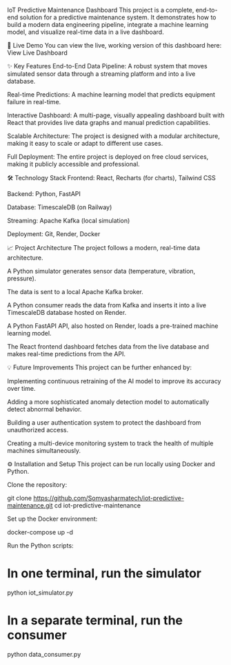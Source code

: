 IoT Predictive Maintenance Dashboard
This project is a complete, end-to-end solution for a predictive maintenance system. It demonstrates how to build a modern data engineering pipeline, integrate a machine learning model, and visualize real-time data in a live dashboard.

🚀 Live Demo
You can view the live, working version of this dashboard here:
View Live Dashboard

✨ Key Features
End-to-End Data Pipeline: A robust system that moves simulated sensor data through a streaming platform and into a live database.

Real-time Predictions: A machine learning model that predicts equipment failure in real-time.

Interactive Dashboard: A multi-page, visually appealing dashboard built with React that provides live data graphs and manual prediction capabilities.

Scalable Architecture: The project is designed with a modular architecture, making it easy to scale or adapt to different use cases.

Full Deployment: The entire project is deployed on free cloud services, making it publicly accessible and professional.

🛠️ Technology Stack
Frontend: React, Recharts (for charts), Tailwind CSS

Backend: Python, FastAPI

Database: TimescaleDB (on Railway)

Streaming: Apache Kafka (local simulation)

Deployment: Git, Render, Docker

📈 Project Architecture
The project follows a modern, real-time data architecture.

A Python simulator generates sensor data (temperature, vibration, pressure).

The data is sent to a local Apache Kafka broker.

A Python consumer reads the data from Kafka and inserts it into a live TimescaleDB database hosted on Render.

A Python FastAPI API, also hosted on Render, loads a pre-trained machine learning model.

The React frontend dashboard fetches data from the live database and makes real-time predictions from the API.

💡 Future Improvements
This project can be further enhanced by:

Implementing continuous retraining of the AI model to improve its accuracy over time.

Adding a more sophisticated anomaly detection model to automatically detect abnormal behavior.

Building a user authentication system to protect the dashboard from unauthorized access.

Creating a multi-device monitoring system to track the health of multiple machines simultaneously.

⚙️ Installation and Setup
This project can be run locally using Docker and Python.

Clone the repository:

git clone https://github.com/Somyasharmatech/iot-predictive-maintenance.git
cd iot-predictive-maintenance

Set up the Docker environment:

docker-compose up -d

Run the Python scripts:

# In one terminal, run the simulator
python iot_simulator.py

# In a separate terminal, run the consumer
python data_consumer.py
